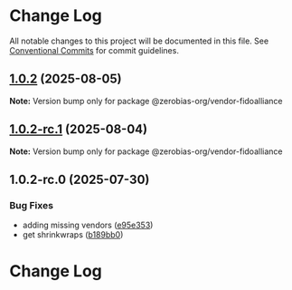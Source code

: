# Change Log

All notable changes to this project will be documented in this file.
See [Conventional Commits](https://conventionalcommits.org) for commit guidelines.

## [1.0.2](https://github.com/zerobias-org/vendor/compare/@zerobias-org/vendor-fidoalliance@1.0.2-rc.1...@zerobias-org/vendor-fidoalliance@1.0.2) (2025-08-05)

**Note:** Version bump only for package @zerobias-org/vendor-fidoalliance





## [1.0.2-rc.1](https://github.com/zerobias-org/vendor/compare/@zerobias-org/vendor-fidoalliance@1.0.2-rc.0...@zerobias-org/vendor-fidoalliance@1.0.2-rc.1) (2025-08-04)

**Note:** Version bump only for package @zerobias-org/vendor-fidoalliance





## 1.0.2-rc.0 (2025-07-30)


### Bug Fixes

* adding missing vendors ([e95e353](https://github.com/zerobias-org/vendor/commit/e95e35309a1812973f4536f535eee460edc5414c))
* get shrinkwraps ([b189bb0](https://github.com/zerobias-org/vendor/commit/b189bb0cf53ad66427530ccc0eab7824527942d3))





# Change Log
